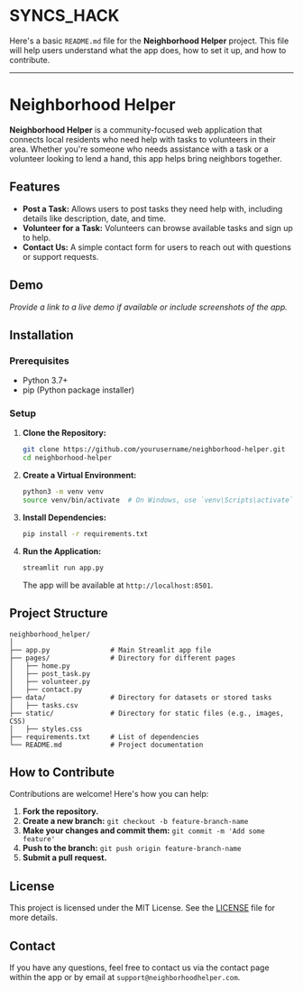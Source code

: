 # SYNCS_HACK

Here's a basic `README.md` file for the **Neighborhood Helper** project. This file will help users understand what the app does, how to set it up, and how to contribute.

---

# Neighborhood Helper

**Neighborhood Helper** is a community-focused web application that connects local residents who need help with tasks to volunteers in their area. Whether you're someone who needs assistance with a task or a volunteer looking to lend a hand, this app helps bring neighbors together.

## Features

- **Post a Task:** Allows users to post tasks they need help with, including details like description, date, and time.
- **Volunteer for a Task:** Volunteers can browse available tasks and sign up to help.
- **Contact Us:** A simple contact form for users to reach out with questions or support requests.

## Demo

*Provide a link to a live demo if available or include screenshots of the app.*

## Installation

### Prerequisites

- Python 3.7+
- pip (Python package installer)

### Setup

1. **Clone the Repository:**

   ```bash
   git clone https://github.com/yourusername/neighborhood-helper.git
   cd neighborhood-helper
   ```

2. **Create a Virtual Environment:**

   ```bash
   python3 -m venv venv
   source venv/bin/activate  # On Windows, use `venv\Scripts\activate`
   ```

3. **Install Dependencies:**

   ```bash
   pip install -r requirements.txt
   ```

4. **Run the Application:**

   ```bash
   streamlit run app.py
   ```

   The app will be available at `http://localhost:8501`.

## Project Structure

```
neighborhood_helper/
│
├── app.py               # Main Streamlit app file
├── pages/               # Directory for different pages
│   ├── home.py
│   ├── post_task.py
│   ├── volunteer.py
│   ├── contact.py
├── data/                # Directory for datasets or stored tasks
│   ├── tasks.csv
├── static/              # Directory for static files (e.g., images, CSS)
│   ├── styles.css
├── requirements.txt     # List of dependencies
└── README.md            # Project documentation
```

## How to Contribute

Contributions are welcome! Here's how you can help:

1. **Fork the repository.**
2. **Create a new branch:** `git checkout -b feature-branch-name`
3. **Make your changes and commit them:** `git commit -m 'Add some feature'`
4. **Push to the branch:** `git push origin feature-branch-name`
5. **Submit a pull request.**

## License

This project is licensed under the MIT License. See the [LICENSE](LICENSE) file for more details.

## Contact

If you have any questions, feel free to contact us via the contact page within the app or by email at `support@neighborhoodhelper.com`.
